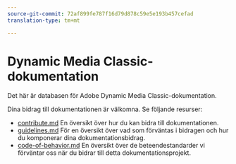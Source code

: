 ```yaml
---
source-git-commit: 72af899fe787f16d79d878c59e5e193b457cefad
translation-type: tm+mt

---
```

# Dynamic Media Classic-dokumentation

Det här är databasen för Adobe Dynamic Media Classic-dokumentation.

Dina bidrag till dokumentationen är välkomna. Se följande resurser:

* [contribute.md](contributing.md) En översikt över hur du kan bidra till dokumentationen.
* [guidelines.md](guidelines.md) För en översikt över vad som förväntas i bidragen och hur du komponerar dina dokumentationsbidrag.
* [code-of-behavior.md](code-of-conduct.md) En översikt över de beteendestandarder vi förväntar oss när du bidrar till detta dokumentationsprojekt.
